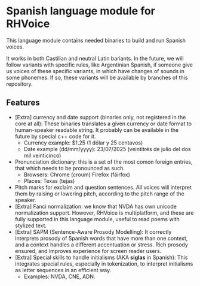 # Spanish language module for RHVoice

This language module contains needed binaries to build and run Spanish voices.

It works in both Castilian and neutral Latin bariants. In the future, we will follow variants with specific rules, like Argentinian Spanish, if someone give us voices of these specific variants, in which have changes of sounds in some phonemes.
If so, these variants will be available by branches of this repository.

## Features

- [Extra] currency and date support (binaries only, not registered in the core at all): These binaries translates a given currency or date format to human-speaker readable string. It probably can be available in the future by special c++ code for it.
  - Currency example: $1.25 (1 dólar y 25 centavos)
  - Date example (dd/mm/yyyy): 23/07/2025 (veintitrés de julio del dos mil veinticinco)
- Pronunciation dictionary: this is a set of the most comon foreign entries, that which needs to be pronounced as such.
  - Browsers: Chrome (croum) Firefox (fáirfox)
  - Places: Texas (tejas)
- Pitch marks for exclaim and question sentences. All voices will interpret them by raising or lowering pitch, according to the pitch range of the speaker.
- [Extra] Fanci normalization: we know that NVDA has own unicode normalization support. However, RHVoice is multiplatform, and these are fully supported in this language module, useful to read poems with stylized text.
- [Extra] SAPM (Sentence-Aware Prosody Modelling): It correctly interprets prosody of Spanish words that have more than one context, and a context handles a different accentuation or stress. Rich prosody ensured, and improves experience for screen reader users.
- [Extra] Special skills to handle initialisms (AKA **siglas** in Spanish): This integrates special rules, especially in tokenization, to interpret initialisms as letter sequences in an efficient way.
  - Examples: NVDA, CNE, ADN.
